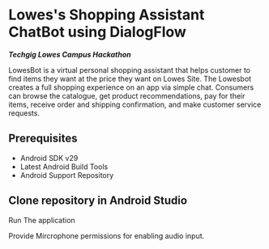 # Lowes's Shopping Assistant ChatBot using DialogFlow
***Techgig Lowes Campus Hackathon***

LowesBot is a virtual personal shopping assistant that helps customer to find items they want at the price they want on Lowes Site. The Lowesbot creates a full shopping experience on an app via simple chat. Consumers can browse the catalogue, get product recommendations, pay for their items, receive order and shipping confirmation, and make customer service requests.

## Prerequisites
- Android SDK v29
- Latest Android Build Tools
- Android Support Repository


## Clone repository in Android Studio

Run The application

Provide Mircrophone permissions for enabling audio input.








